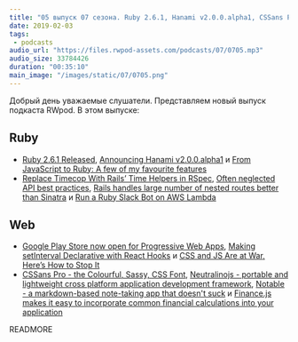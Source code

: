 ```yaml
---
title: "05 выпуск 07 сезона. Ruby 2.6.1, Hanami v2.0.0.alpha1, CSSans Pro, Neutralinojs, Notable, Finance.js и прочее"
date: 2019-02-03
tags:
 - podcasts
audio_url: "https://files.rwpod-assets.com/podcasts/07/0705.mp3"
audio_size: 33784426
duration: "00:35:10"
main_image: "/images/static/07/0705.png"
---
```


Добрый день уважаемые слушатели. Представляем новый выпуск подкаста RWpod. В этом выпуске:

## Ruby

 - [Ruby 2.6.1 Released](https://www.ruby-lang.org/en/news/2019/01/30/ruby-2-6-1-released/), [Announcing Hanami v2.0.0.alpha1](http://hanamirb.org/blog/2019/01/30/announcing-hanami-200alpha1.html) и [From JavaScript to Ruby: A few of my favourite features](https://dev.to/harri_etty/from-javascript-to-ruby-a-few-of-my-favourite-features-37mf)
 - [Replace Timecop With Rails’ Time Helpers in RSpec](https://andycroll.com/ruby/replace-timecop-with-rails-time-helpers-in-rspec/), [Often neglected API best practices](https://www.ombulabs.com/blog/best-practices/apis/api-best-practices.html), [Rails handles large number of nested routes better than Sinatra](http://nts.strzibny.name/rails-handles-large-number-of-nested-routes-better-than-sinatra/) и [Run a Ruby Slack Bot on AWS Lambda](https://www.mutuallyhuman.com/blog/2018/12/18/slackbot-on-lambda-with-ruby/)

## Web

 - [Google Play Store now open for Progressive Web Apps](https://medium.com/@firt/google-play-store-now-open-for-progressive-web-apps-ec6f3c6ff3cc), [Making setInterval Declarative with React Hooks](https://overreacted.io/making-setinterval-declarative-with-react-hooks/) и [CSS and JS Are at War, Here’s How to Stop It](https://dev.to/evilmartians/css-and-js-are-at-war-heres-how-to-stop-it-158a)
 - [CSSans Pro - the Colourful, Sassy, CSS Font](https://cssans.pro/), [Neutralinojs - portable and lightweight cross platform application development framework](https://neutralino.js.org/), [Notable - a markdown-based note-taking app that doesn't suck](https://github.com/fabiospampinato/notable) и [Finance.js makes it easy to incorporate common financial calculations into your application](http://financejs.org/)


READMORE
